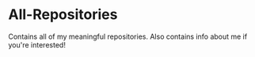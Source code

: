# All-Repositories
Contains all of my meaningful repositories. Also contains info about me if you're interested!
